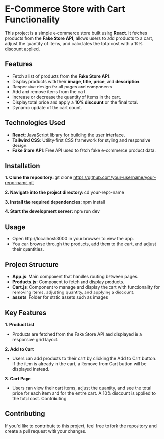 # E-Commerce Store with Cart Functionality

This project is a simple e-commerce store built using **React**. It fetches products from the **Fake Store API**, allows users to add products to a cart, adjust the quantity of items, and calculates the total cost with a 10% discount applied.

## Features

- Fetch a list of products from the **Fake Store API**.
- Display products with their **image**, **title**, **price**, and **description**.
- Responsive design for all pages and components.
- Add and remove items from the cart.
- Increase or decrease the quantity of items in the cart.
- Display total price and apply a **10% discount** on the final total.
- Dynamic update of the cart count.



## Technologies Used

- **React**: JavaScript library for building the user interface.
- **Tailwind CSS**: Utility-first CSS framework for styling and responsive design.
- **Fake Store API**: Free API used to fetch fake e-commerce product data.


 ## Installation

**1. Clone the repository:**
git clone https://github.com/your-username/your-repo-name.git
    
**2. Navigate into the project directory:**
cd your-repo-name

**3. Install the required dependencies:**
npm install

**4. Start the development server:**
npm run dev

## Usage

- Open http://localhost:3000 in your browser to view the app.
- You can browse through the products, add them to the cart, and adjust their quantities.


## Project Structure

- **App.js:** Main component that handles routing between pages.
- **Products.js:** Component to fetch and display products.
- **Cart.js:** Component to manage and display the cart with functionality for removing items, adjusting quantity, and applying a discount.
- **assets:** Folder for static assets such as images


## Key Features
**1. Product List**
   - Products are fetched from the Fake Store API and displayed in a responsive grid layout.

**2. Add to Cart**
   - Users can add products to their cart by clicking the Add to Cart button. If the item is already in the cart, a Remove from Cart button will be 
     displayed instead.

**3. Cart Page**
   - Users can view their cart items, adjust the quantity, and see the total price for each item and for the entire cart.
     A 10% discount is applied to the total cost.
     Contributing

 
## Contributing
If you'd like to contribute to this project, feel free to fork the repository and create a pull request with your changes.

  



   



   



